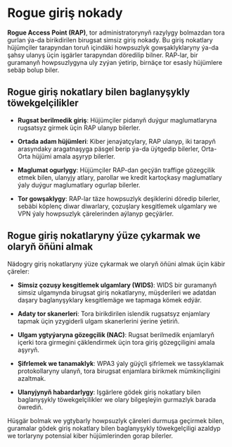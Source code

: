 # Rogue giriş nokady

**Rogue Access Point (RAP)**, tor administratorynyň razylygy bolmazdan tora gurlan ýa-da birikdirilen birugsat simsiz giriş nokady. Bu giriş nokatlary hüjümçiler tarapyndan toruň içindäki howpsuzlyk gowşaklyklaryny ýa-da şahsy ulanyş üçin işgärler tarapyndan döredilip bilner. RAP-lar, bir guramanyň howpsuzlygyna uly zyýan ýetirip, birnäçe tor esasly hüjümlere sebäp bolup biler.

## Rogue giriş nokatlary bilen baglanyşykly töwekgelçilikler

- **Rugsat berilmedik giriş**: Hüjümçiler pidanyň duýgur maglumatlaryna rugsatsyz girmek üçin RAP ulanyp bilerler.

- **Ortada adam hüjümleri**: Kiber jenaýatçylary, RAP ulanyp, iki tarapyň arasyndaky aragatnaşyga päsgel berip ýa-da üýtgedip bilerler, Orta-Orta hüjümi amala aşyryp bilerler.

- **Maglumat ogurlygy**: Hüjümçiler RAP-dan geçýän traffige gözegçilik etmek bilen, ulanyjy atlary, parollar we kredit kartoçkasy maglumatlary ýaly duýgur maglumatlary ogurlap bilerler.

- **Tor gowşaklygy**: RAP-lar täze howpsuzlyk deşiklerini döredip bilerler, sebäbi köplenç diwar diwarlary, çozuşlary kesgitlemek ulgamlary we VPN ýaly howpsuzlyk çärelerinden aýlanyp geçýärler.

## Rogue giriş nokatlaryny ýüze çykarmak we olaryň öňüni almak

Nädogry giriş nokatlaryny ýüze çykarmak we olaryň öňüni almak üçin käbir çäreler:

- **Simsiz çozuşy kesgitlemek ulgamlary (WIDS)**: WIDS bir guramanyň simsiz ulgamynda birugsat giriş nokatlaryny, müşderileri we adatdan daşary baglanyşyklary kesgitlemäge we tapmaga kömek edýär.

- **Adaty tor skanerleri**: Tora birikdirilen islendik rugsatsyz enjamlary tapmak üçin yzygiderli ulgam skanerlerini ýerine ýetiriň.

- **Ulgam ygtyýaryna gözegçilik (NAC)**: Rugsat berilmedik enjamlaryň içerki tora girmegini çäklendirmek üçin tora giriş gözegçiligini amala aşyryň.

- **Şifrlemek we tanamaklyk**: WPA3 ýaly güýçli şifrlemek we tassyklamak protokollaryny ulanyň, tora birugsat enjamlara birikmek mümkinçiligini azaltmak.

- **Ulanyjynyň habardarlygy**: Işgärlere gödek giriş nokatlary bilen baglanyşykly töwekgelçilikler we olary bilgeşleýin gurmazlyk barada öwrediň.

Hüşgär bolmak we ygtybarly howpsuzlyk çäreleri durmuşa geçirmek bilen, guramalar gödek giriş nokatlary bilen baglanyşykly töwekgelçiligi azaldyp we torlaryny potensial kiber hüjümlerinden gorap bilerler.